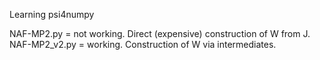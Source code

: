 Learning psi4numpy

NAF-MP2.py = not working. Direct (expensive) construction of W from J.
NAF-MP2_v2.py = working. Construction of W via intermediates.
